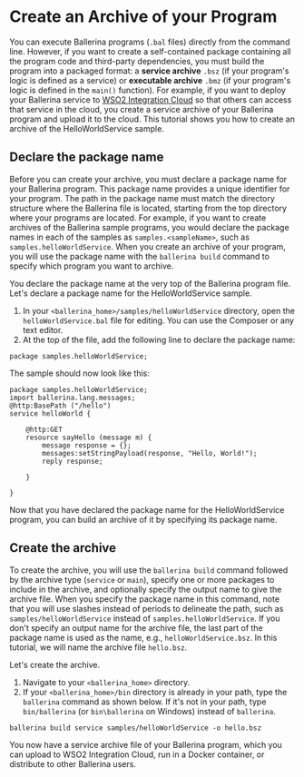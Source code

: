 # Create an Archive of your Program

You can execute Ballerina programs (`.bal` files) directly from the command line. However, if you want to create a self-contained package containing all the program code and third-party dependencies, you must build the program into a packaged format: a **service archive** `.bsz` (if your program's logic is defined as a service) or **executable archive** `.bmz` (if your program's logic is defined in the `main()` function). For example, if you want to deploy your Ballerina service to [WSO2 Integration Cloud](http://wso2.com/integration/cloud/) so that others can access that service in the cloud, you create a service archive of your Ballerina program and upload it to the cloud. This tutorial shows you how to create an archive of the HelloWorldService sample. 

## Declare the package name
Before you can create your archive, you must declare a package name for your Ballerina program. This package name provides a unique identifier for your program. The path in the package name must match the directory structure where the Ballerina file is located, starting from the top directory where your programs are located. For example, if you want to create archives of the Ballerina sample programs, you would declare the package names in each of the samples as `samples.<sampleName>`, such as `samples.helloWorldService`. When you create an archive of your program, you will use the package name with the `ballerina build` command to specify which program you want to archive.

You declare the package name at the very top of the Ballerina program file. Let's declare a package name for the HelloWorldService sample.

1. In your `<ballerina_home>/samples/helloWorldService` directory, open the `helloWorldService.bal` file for editing. You can use the Composer or any text editor.
1. At the top of the file, add the following line to declare the package name:

```
package samples.helloWorldService;
```

The sample should now look like this:

```
package samples.helloWorldService;
import ballerina.lang.messages;
@http:BasePath ("/hello")
service helloWorld {
    
    @http:GET
    resource sayHello (message m) {
        message response = {};
        messages:setStringPayload(response, "Hello, World!");
        reply response;
    
    }
    
}
```
Now that you have declared the package name for the HelloWorldService program, you can build an archive of it by specifying its package name.

## Create the archive
To create the archive, you will use the `ballerina build` command followed by the archive type (`service` or `main`), specify one or more packages to include in the archive, and optionally specify the output name to give the archive file. When you specify the package name in this command, note that you will use slashes instead of periods to delineate the path, such as `samples/helloWorldService` instead of `samples.helloWorldService`. If you don't specify an output name for the archive file, the last part of the package name is used as the name, e.g., `helloWorldService.bsz`. In this tutorial, we will name the archive file `hello.bsz`.

Let's create the archive.

1. Navigate to your `<ballerina_home>` directory.
1. If your `<ballerina_home>/bin` directory is already in your path, type the `ballerina` command as shown below. If it's not in your path, type `bin/ballerina` (or `bin\ballerina` on Windows) instead of `ballerina`. 
 
  ```
  ballerina build service samples/helloWorldService -o hello.bsz
  ```

You now have a service archive file of your Ballerina program, which you can upload to WSO2 Integration Cloud, run in a Docker container, or distribute to other Ballerina users.

